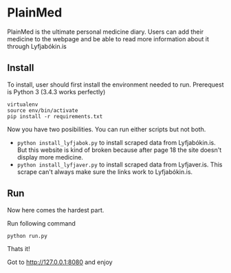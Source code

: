 # PlainMed
PlainMed is the ultimate personal medicine diary. 
Users can add their medicine to the webpage and be able to 
read more information about it through Lyfjabókin.is

## Install
To install, user should first install the environment needed to run.
Prerequest is Python 3 (3.4.3 works perfectly)

```
virtualenv
source env/bin/activate
pip install -r requirements.txt
```

Now you have two posibilities. You can run either scripts but not both.
  * ``python install_lyfjabok.py`` to install scraped data from Lyfjabókin.is.
    But this website is kind of broken because after page 18 the site doesn't
    display more medicine.
  * ``python install_lyfjaver.py`` to install scraped data from Lyfjaver.is.
    This scrape can't always make sure the links work to Lyfjabókin.is.

## Run
Now here comes the hardest part.

Run following command
```
python run.py
```

Thats it!


Got to http://127.0.0.1:8080 and enjoy
